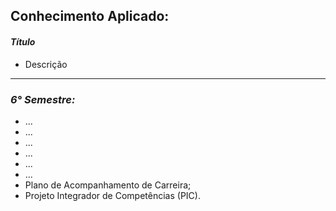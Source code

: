 ## **Conhecimento Aplicado:**

#### ***Título***
- Descrição

<hr>

### ***6° Semestre:***
- ...
- ...
- ...
- ...
- ...
- ...
- Plano de Acompanhamento de Carreira;
- Projeto Integrador de Competências (PIC).
